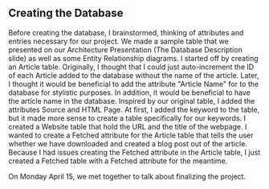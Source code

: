 ## Creating the Database


<!DOCTYPE html>
<html>
<body>

Before creating the database, I brainstormed, thinking of attributes and entries necessary for our project. We made a sample table that we
presented on our Architecture Presentation (The Database Description slide) as well as some Entity Relationship diagrams. I started off by
creating an Article table. Originally, I thought that I could just auto-increment the ID of each Article added to the database without the
name of the article. Later, I thought it would be beneficial to add the attribute "Article Name" for to the database for stylistic
purposes. In addition, it would be beneficial to have the article name in the database.  Inspired by our original table, I added the 
attributes Source and HTML Page. At first, I added the keyword to the table, but it made more sense to create a table specifically for our
keywords. I created a Website table that hold the URL and the title of the webpage. I wanted to create a Fetched attribute for the Article
table that tells the user whether we have downloaded and created a blog post out of the article. Because I had issues creating the Fetched
attribute in the Article table, I just created a Fetched table with a Fetched attribute for the meantime. 

On Monday April 15, we met together to talk about finalizing the project. 
